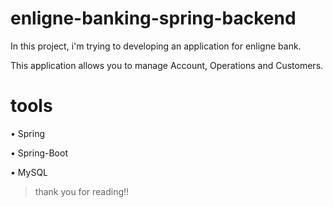 # enligne-banking-spring-backend
In this project, i'm trying  to developing an application for enligne bank.

This application allows you to manage Account, Operations and Customers.



# tools

•	 Spring

•	Spring-Boot

•	MySQL




>thank you for reading!!
